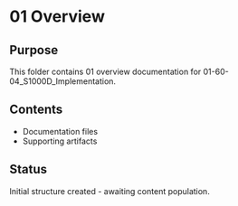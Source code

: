 # 01 Overview

## Purpose
This folder contains 01 overview documentation for 01-60-04_S1000D_Implementation.

## Contents
- Documentation files
- Supporting artifacts

## Status
Initial structure created - awaiting content population.
